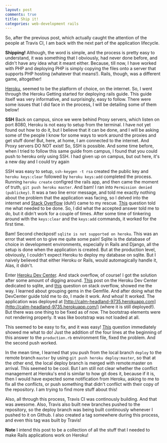 ```yaml
---
layout: post
comments: true
title: Ship it!
categories: web-development rails
---
```


So, after the previous post, which actually caught the attention of the people at Travis CI, I am back with the next part of the application lifecycle.

**Shipping!** Although, the word is simple, and the process is pretty easy to understand, it was something that I obviously, had never done before, and didn't have any idea what it meant either. Because, till now, I have worked with PHP and deploying PHP is simply copying the files onto a server that supports PHP hosting (whatever that means!). Rails, though, was a different game, altogether!

[Heroku](https://www.heroku.com/), seemed to be the platform of choice, on the internet. So, I went through the Heroku Getting started for deploying rails guide. This guide itself was very informative, and surprisingly, easy to follow. There were some issues that I did face in the process, I will be detailing some of them below!

**SSH** Back on campus, since we were behind Proxy servers, which listen on port 8080, Heroku is not easy to setup from the terminal. I have not yet found out how to do it, but I believe that it can be done, and I will be asking some of the people I know for some ways to work around the proxies and get stuff done! But, here, at home, I am connected to the internet. And Proxy servers DO NOT exist! So, SSH is possible. And some time before, when I tried to follow this same guide from campus, I found that you could push to heroku only using SSH. I had given up on campus, but out here, it's a new day and I could try again

SSH was easy to setup, `ssh-keygen -t rsa` created the public key and `heroku keys:clear` followed by `heroku keys:add` completed the process. Running `heroku create` configred the rails app, and then came the moment of truth, `git push heroku master`. And bam! I ran into `Permission denied (publickey)`. It was a two line error message, and told me exactly nothing about the problem that the application was facing, so I delved into the internet and [Stack Overflow](http://stackoverflow.com) (duh!) came to my rescue. [This](http://stackoverflow.com/questions/4269922/permission-denied-publickey-when-deploying-heroku-code-fatal-the-remote-end) question told me what needed to be done. So, I did what the accepted answer told me to do, but it didn't work for a couple of times. After some time of tinkering around with the `keys:clear` and the `keys:add` commands, it worked for the first time.

Bam! Second checkpost! `sqlite is not supported on heroku`. This was an error that went on to give me quite some pain! Sqlite is the database of choice in development environments, especially in Rails and Django, all the setup is done when the application is created. But at the production level, obviously, I couldn't expect Heroku to deploy my database on sqlite. But I naively believed that either Heroku or Rails, would automagically handle it, Alas, it didn't.

Enter [Heroku Dev Center](http://devcenter.heroku.com/). And stack overflow, of course! I got the solution after some amount of digging around. [This](https://devcenter.heroku.com/articles/sqlite3) post on the Heroku Dev Center dedicated to sqlite, and [this](http://stackoverflow.com/questions/21297160/detected-sqlite3-gem-which-is-not-supported-on-heroku) question on stack overflow, showed me the way. I learned about grouping gems in the Gemfile. And after doing what the DevCenter guide told me to do, I made it work. And whoa! It worked. The application was deployed at [http://calm-headland-9735.herokuapp.com](http://calm-headland-9735.herokuapp.com/) (where it is still deployed!). But there was one thing to be fixed as of now. The bootstrap elements were not rendering properly. It was like bootstrap was not loaded at all.

This seemed to be easy to fix, and it was easy! [This](http://stackoverflow.com/questions/16271696/cant-get-css-working-on-heroku-using-rails-4-with-bootstrap-saas-gem) question immediately showed me what to do! Just the addition of the four lines at the beginning of this answer to the `production.rb` environment file, fixed the problem. And the second push worked.

In the mean time, I learned that you push from the local branch `deploy` to the remote branch `master` by using `git push heroku deploy:master`, so that at the other end, the local deploy branch is merged with remote:master on arrival. This seemed to be cool. But I am still not clear whether the conflict management at Heroku's end is similar to how git does it, because if it is, then I would have expected some notification from Heroku, asking to me to fix all the conflicts, or push something that didn't conflict with their copy of the repository. I am trying to find more stuff about this!

Also, all through this process, Travis CI was continously building. And that was awesome. Also, Travis also built new branches pushed to the repository, so the deploy branch was being built continously whenever I pushed to it on Github. I also created a tag somewhere during this process, and even this tag was built by Travis!

**Note** I intend this post to be a collection of all the stuff that I needed to make Rails applications work on Heroku!